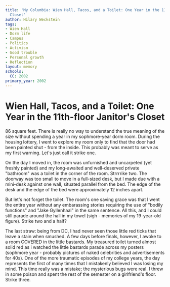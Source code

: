 ```yaml
---
title: 'My Columbia: Wien Hall, Tacos, and a Toilet: One Year in the 11th-floor Janitor''s
  Closet'
author: Hilary Weckstein
tags:
- Wien Hall
- Dorm life
- Campus
- Politics
- Activism
- Good trouble
- Personal growth
- Reflection
layout: memory
schools:
  CC: 2002
primary_year: 2002
---
```

# Wien Hall, Tacos, and a Toilet: One Year in the 11th-floor Janitor's Closet

86 square feet. There is really no way to understand the true meaning of the size without spending a year in my sophmore-year dorm room. During the housing lottery, I went to explore my room only to find that the door had been painted shut - from the inside. This probably was meant to serve as my first warning. Let's just call it strike one.

On the day I moved in, the room was unfurnished and uncarpeted (yet freshly painted) and my long-awaited and well-deserved private "bathroom" was a toilet in the corner of the room. Strrrrike two. The doorway was too small to move in a full-sized desk, but I made due with a mini-desk against one wall, situated parallel from the bed. The edge of the desk and the edge of the bed were approximately 12 inches apart.

But let's not forget the toilet. The room's one saving grace was that I went the entire year without any embarassing stories requiring the use of  "bodily functions" and "Jake Gyllenhaal" in the same sentence. All this, and I could still parade around the hall in my towel (sigh - memories of my 19-year-old figure). Strike two and a half?

The last straw: being from DC, I had never seen those little red ticks that leave a stain when smushed. A few days before finals, however, I awoke to a room COVERED in the little bastards. My treasured toilet turned almost solid red as i watched the little bastards parade across my posters (sophmore year - probably pictures of naked celebrities and advertisements for 40s). One of the more traumatic episodes of my college years, the day represents the first of many times that I mistakenly believed I was losing my mind. This time really was a mistake; the mysterious bugs were real. I threw in some poison and spent the rest of the semester on a girlfriend's floor. Strike three.
